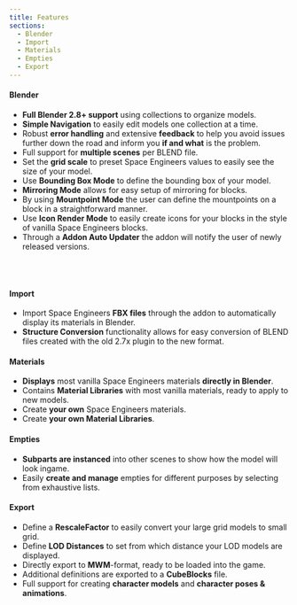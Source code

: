 ```yaml
---
title: Features
sections:
  - Blender
  - Import
  - Materials
  - Empties
  - Export
---
```


#### Blender
* **Full Blender 2.8+ support** using collections to organize models.
* **Simple Navigation** to easily edit models one collection at a time.
* Robust **error handling** and extensive **feedback** to help you avoid issues further down the road and inform you **if and what** is the problem.
* Full support for **multiple scenes** per BLEND file.
* Set the **grid scale** to preset Space Engineers values to easily see the size of your model.
* Use **Bounding Box Mode** to define the bounding box of your model.
* **Mirroring Mode** allows for easy setup of mirroring for blocks.
* By using **Mountpoint Mode** the user can define the mountpoints on a block in a straightforward manner.
* Use **Icon Render Mode** to easily create icons for your blocks in the style of vanilla Space Engineers blocks.
* Through a **Addon Auto Updater** the addon will notify the user of newly released versions.

<br><br/>

#### Import
* Import Space Engineers **FBX files** through the addon to automatically display its materials in Blender.
* **Structure Conversion** functionality allows for easy conversion of BLEND files created with the old 2.7x plugin to the new format.


#### Materials
* **Displays** most vanilla Space Engineers materials **directly in Blender**.
* Contains **Material Libraries** with most vanilla materials, ready to apply to new models.
* Create **your own** Space Engineers materials.
* Create **your own Material Libraries**.


#### Empties
* **Subparts are instanced** into other scenes to show how the model will look ingame.
* Easily **create and manage** empties for different purposes by selecting from exhaustive lists.


#### Export
* Define a **RescaleFactor** to easily convert your large grid models to small grid.
* Define **LOD Distances** to set from which distance your LOD models are displayed.
* Directly export to **MWM**-format, ready to be loaded into the game.
* Additional definitions are exported to a **CubeBlocks** file.
* Full support for creating **character models** and **character poses & animations**.